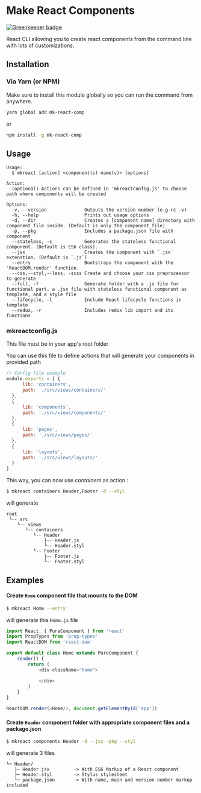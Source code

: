 # Make React Components

[![Greenkeeper badge](https://badges.greenkeeper.io/JimmyBeldone/mk-react-comp.svg)](https://greenkeeper.io/)

React CLI allowing you to create react components from the command line with lots of customizations.

## Installation
### Via Yarn (or NPM)
Make sure to install this module globally so you can run the command from anywhere.
```bash
yarn global add mk-react-comp
```
or
```bash
npm install -g mk-react-comp
```

## Usage

    Usage:
      $ mkreact [action] <component(s) name(s)> [options]

    Action:
      (optional) Actions can be defined in 'mkreactconfig.js' to choose path where components will be created

    Options:
      -v, --version              Outputs the version number (e.g rc -v)
      -h, --help                 Prints out usage options
      -d, --dir                  Creates a [component name] directory with component file inside. (Default is only the component file)
      -p, --pkg                  Includes a package.json file with component
      --stateless, -s            Generates the stateless functional component. (Default is ES6 class).
      --jsx                      Creates the component with `.jsx` extenstion. (Default is `.js`)
      --entry                    Bootstraps the component with the 'ReactDOM.render' function.
      --css,--styl,--less, -scss Create and choose your css preprocessor to generate
      --full, -f                 Generate folder with a .js file for functional part, a .jsx file with stateless functional component as template, and a style file
      --lifecycle, -l            Include React lifecycle functions in template
      --redux, -r                Includes redux lib import and its functions

### mkreactconfig.js

This file must be in your app's root folder

You can use this file to define actions that will generate your components in provided path

```js
// Config File exemple
module.exports = [ {
      lib: 'containers',
      path: './src/views/containers/'
  },
  {
      lib: 'components',
      path: './src/views/components/'
  },
  {
      lib: 'pages',
      path: './src/views/pages/'
  },
  {
      lib: 'layouts',
      path: './src/views/layouts/'
  }
]
```

This way, you can now use *containers* as action :
```bash
$ mkreact containers Header,Footer -d --styl
```
will generate
```
root
 └-- src
    └-- views
       └-- containers
          └-- Header
              ├-- Header.js
              └-- Header.styl
          └-- Footer
              ├-- Footer.js
              └-- Footer.styl

```

## Examples
#### Create `Home` component file that mounts to the DOM
```bash
$ mkreact Home --entry
```
will generate this `Home.js` file
```js
import React, { PureComponent } from 'react'
import PropTypes from 'prop-types'
import ReactDOM from 'react-dom'

export default class Home extends PureComponent {
    render() {
        return (
            <div className="home">

            </div>
        )
    }
}

ReactDOM.render(<Home/>, document.getElementById('app'))
```

#### Create `Header` component folder with appropriate component files and a package.json
```bash
$ mkreact components Header -d --jsx -pkg --styl
```
will generate 3 files

```
└─ Header/
   ├─ Header.jsx         -> With ES6 Markup of a React component
   ├─ Header.styl        -> Stylus stylesheet
   └─ package.json       -> With name, main and version number markup included
```
